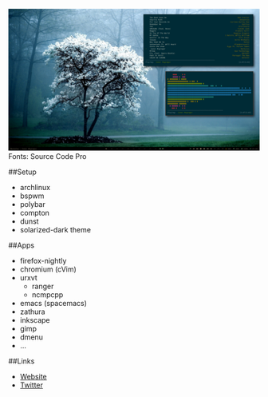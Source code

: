 ![Desktop](./screenshot.png?raw=true)
Fonts: Source Code Pro

##Setup

- archlinux
- bspwm
- polybar
- compton
- dunst
- solarized-dark theme

##Apps

- firefox-nightly
- chromium (cVim)
- urxvt
  - ranger
  - ncmpcpp
- emacs (spacemacs)
- zathura
- inkscape
- gimp
- dmenu
- ...

##Links

- [Website](https://jonathanconde.com)
- [Twitter](https://twitter.com/JC0nde)
